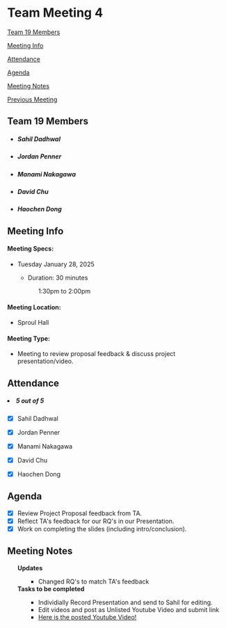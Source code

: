 # Team Meeting 4

[Team 19 Members](#team-19-members)

[Meeting Info](#meeting-info)

[Attendance](#attendance)

[Agenda](#agenda)

[Meeting Notes](#meeting-notes)

[Previous Meeting](https://github.com/pennerj6/260-project/blob/main/admin/meetings/012325-project_presentation.md)

## **Team 19 Members**
<ul>

<!-- List of Names to copy/paste
Sahil Dadhwal
Jordan Penner
Manami Nakagawa
David Chu
Haochen Dong 
-->

##### <li> *Sahil Dadhwal* </li>
##### <li> *Jordan Penner* </li>
##### <li> *Manami Nakagawa* </li>
##### <li> *David Chu* </li>
##### <li> *Haochen Dong* </li>

</ul>

## **Meeting Info**
#### Meeting Specs: 
<ul>
  <li>Tuesday January 28, 2025</li>
  <ul>
    <li>Duration: 30 minutes</li>
        <ol>1:30pm to 2:00pm<ol>
  </ul>
</ul>

#### Meeting Location: 
<ul>
  <li>Sproul Hall</li>
</ul>

#### Meeting Type: 
<ul>
  <li>Meeting to review proposal feedback & discuss project presentation/video.</li>
</ul>	

## **Attendance**
##### <li> *5 out of 5* </li>
- [x] Sahil Dadhwal
- [x] Jordan Penner
- [x] Manami Nakagawa
- [x] David Chu
- [x] Haochen Dong


## **Agenda**
- [x] Review Project Proposal feedback from TA.
- [x] Reflect TA's feedback for our RQ's in our Presentation.
- [x] Work on completing the slides (including intro/conclusion).
    
## **Meeting Notes**
<ul>
<b>Updates</b>
<ul>
    <ul>
        <li>Changed RQ's to match TA's feedback</li>
    </ul>
    
</ul>
<b>Tasks to be completed</b>
<ul>
    <ul>
        <li>Individially Record Presentation and send to Sahil for editing.</li>
        <li>Edit videos and post as Unlisted Youtube Video and submit link</li>
        <li><a href="https://youtu.be/Pjk7qOgJLds">Here is the posted Youtube Video!</a></li>
    </ul>
</ul>